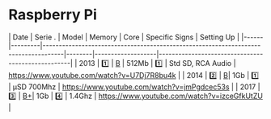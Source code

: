 # Raspberry Pi

| Date | Serie .  | Model                                                                              | Memory | Core | Specific Signs    | Setting Up                                       |
|------|---------|------------------------------------------------------------------------------------|--------|-------------------|---------------------------------------------------|
| 2013 | :one:   | [B](https://raspberry-projects.com/pi/category/pi-hardware/raspberry-pi-model-b)  | 512Mb  | :one: | Std SD, RCA Audio | https://www.youtube.com/watch?v=U7Dj7R8bu4k       |
| 2014 | :two:   | [B](https://raspberry-projects.com/pi/category/pi-hardware/raspberry-pi-2-model-b)| 1Gb  | :one: | μSD 700Mhz | https://www.youtube.com/watch?v=jmPgdcec53s       |
| 2017 | :three: | [B+](https://raspberry-projects.com/pi/category/pi-hardware/raspberry-pi-3-model-b-pi-hardware)| 1Gb  | :four: | 1.4Ghz | https://www.youtube.com/watch?v=izceGfkUtZU       |

